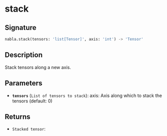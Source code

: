 # stack

## Signature

```python
nabla.stack(tensors: 'list[Tensor]', axis: 'int') -> 'Tensor'
```

## Description

Stack tensors along a new axis.

## Parameters

- **`tensors`** (`List of tensors to stack`): axis: Axis along which to stack the tensors (default: 0)

## Returns

- `Stacked tensor`: 
